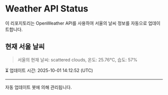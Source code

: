 
# Weather API Status

이 리포지토리는 OpenWeather API를 사용하여 서울의 날씨 정보를 자동으로 업데이트합니다.

## 현재 서울 날씨
> 서울의 현재 날씨: scattered clouds, 온도: 25.76°C, 습도: 57%

⏳ 업데이트 시간: 2025-10-01 14:12:52 (UTC)

---
자동 업데이트 봇에 의해 관리됩니다.
